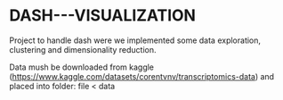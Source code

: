 # DASH---VISUALIZATION

Project to handle dash were we implemented some data exploration, clustering and dimensionality reduction. 

Data mush be downloaded from kaggle (https://www.kaggle.com/datasets/corentvnv/transcriptomics-data)
and placed into folder: file < data 
                                                                      
                                                                      
